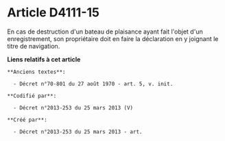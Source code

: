 # Article D4111-15

En cas de destruction d'un bateau de plaisance ayant fait l'objet d'un enregistrement, son propriétaire doit en faire la
déclaration en y joignant le titre de navigation.

**Liens relatifs à cet article**

	**Anciens textes**:

	  - Décret n°70-801 du 27 août 1970 - art. 5, v. init.

	**Codifié par**:

	  - Décret n°2013-253 du 25 mars 2013 (V)

	**Créé par**:

	  - Décret n°2013-253 du 25 mars 2013 - art.
